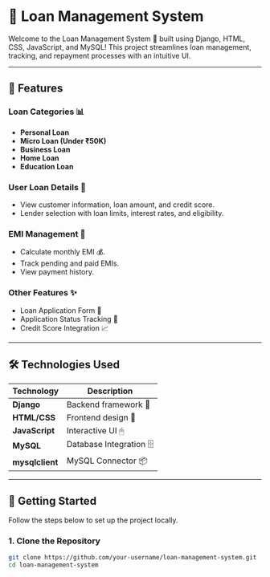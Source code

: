 # 💼 Loan Management System

Welcome to the Loan Management System 🚀 built using Django, HTML, CSS, JavaScript, and MySQL! This project streamlines loan management, tracking, and repayment processes with an intuitive UI.

---

## 🌟 Features

### Loan Categories 📊
- **Personal Loan**
- **Micro Loan (Under ₹50K)**
- **Business Loan**
- **Home Loan**
- **Education Loan**

### User Loan Details 📝
- View customer information, loan amount, and credit score.
- Lender selection with loan limits, interest rates, and eligibility.

### EMI Management 📅
- Calculate monthly EMI 💰.
- Track pending and paid EMIs.
- View payment history.

### Other Features ✨
- Loan Application Form 📄
- Application Status Tracking 🚦
- Credit Score Integration 📈

---

## 🛠 Technologies Used

| Technology  | Description               |
|-------------|---------------------------|
| **Django**  | Backend framework 🐍      |
| **HTML/CSS**| Frontend design 🎨        |
| **JavaScript** | Interactive UI 🖱       |
| **MySQL**   | Database Integration 🗄   |
| **mysqlclient** | MySQL Connector 📦     |

---

## 🚀 Getting Started

Follow the steps below to set up the project locally.

### 1. Clone the Repository
```bash
git clone https://github.com/your-username/loan-management-system.git
cd loan-management-system
